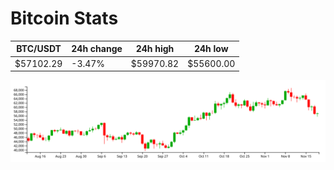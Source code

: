 # Bitcoin Stats

BTC/USDT|24h change|24h high|24h low|
|---|---|---|---|
|$57102.29|-3.47%|$59970.82|$55600.00|

<img src="./chart.svg">
